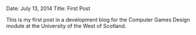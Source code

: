Date: July 13, 2014
Title: First Post

This is my first post in a development blog for the Computer Games Design module at the University of the West of Scotland.
